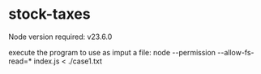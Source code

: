 # stock-taxes

Node version required: v23.6.0


execute the program to use as imput a file: node --permission --allow-fs-read=* index.js < ./case1.txt